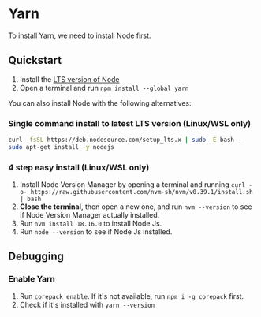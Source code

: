 # Yarn

To install Yarn, we need to install Node first.

## Quickstart

1. Install the [LTS version of Node](https://nodejs.org/en/download/)
2. Open a terminal and run `npm install --global yarn`

You can also install Node with the following alternatives:

### Single command install to latest LTS version (Linux/WSL only)

```bash
curl -fsSL https://deb.nodesource.com/setup_lts.x | sudo -E bash -
sudo apt-get install -y nodejs
```

### 4 step easy install (Linux/WSL only)

1. Install Node Version Manager by opening a terminal and running `curl -o- https://raw.githubusercontent.com/nvm-sh/nvm/v0.39.1/install.sh | bash`
2. **Close the terminal**, then open a new one, and run `nvm --version` to see if Node Version Manager actually installed.
3. Run `nvm install 18.16.0` to install Node Js.
4. Run `node --version` to see if Node Js installed.

## Debugging

### Enable Yarn

1. Run `corepack enable`. If it's not available, run `npm i -g corepack` first.
2. Check if it's installed with `yarn --version`


